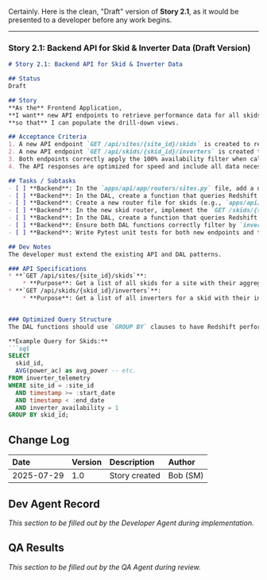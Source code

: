 Certainly. Here is the clean, "Draft" version of **Story 2.1**, as it would be presented to a developer before any work begins.

-----

### **Story 2.1: Backend API for Skid & Inverter Data (Draft Version)**

````markdown
# Story 2.1: Backend API for Skid & Inverter Data

## Status
Draft

## Story
**As the** Frontend Application,
**I want** new API endpoints to retrieve performance data for all skids on a site and all inverters on a skid,
**so that** I can populate the drill-down views.

## Acceptance Criteria
1. A new API endpoint `GET /api/sites/{site_id}/skids` is created to return a list of skids and their aggregate performance metrics for a given time range.
2. A new API endpoint `GET /api/skids/{skid_id}/inverters` is created to return a list of inverters and their individual performance metrics.
3. Both endpoints correctly apply the 100% availability filter when calculating metrics.
4. The API responses are optimized for speed and include all data necessary for the UI to render the next level of the hierarchy.

## Tasks / Subtasks
- [ ] **Backend**: In the `apps/api/app/routers/sites.py` file, add a new endpoint `GET /sites/{site_id}/skids`.
- [ ] **Backend**: In the DAL, create a function that queries Redshift for aggregated performance data for all skids on a given site, grouped by `skid_id`.
- [ ] **Backend**: Create a new router file for skids (e.g., `apps/api/app/routers/skids.py`).
- [ ] **Backend**: In the new skid router, implement the `GET /skids/{skid_id}/inverters` endpoint.
- [ ] **Backend**: In the DAL, create a function that queries Redshift for performance data for all inverters on a given skid.
- [ ] **Backend**: Ensure both DAL functions correctly filter by `inverter_availability = 1`.
- [ ] **Backend**: Write Pytest unit tests for both new endpoints and their corresponding DAL functions.

## Dev Notes
The developer must extend the existing API and DAL patterns.

### API Specifications
* **`GET /api/sites/{site_id}/skids`**:
    * **Purpose**: Get a list of all skids for a site with their aggregate performance (e.g., average deviation, total power).
* **`GET /api/skids/{skid_id}/inverters`**:
    * **Purpose**: Get a list of all inverters for a skid with their individual performance.


### Optimized Query Structure
The DAL functions should use `GROUP BY` clauses to have Redshift perform the aggregations, which is highly efficient.

**Example Query for Skids:**
```sql
SELECT
  skid_id,
  AVG(power_ac) as avg_power -- etc.
FROM inverter_telemetry
WHERE site_id = :site_id
  AND timestamp >= :start_date 
  AND timestamp < :end_date
  AND inverter_availability = 1
GROUP BY skid_id;
````

## Change Log

| Date | Version | Description | Author |
| :--- | :--- | :--- | :--- |
| 2025-07-29 | 1.0 | Story created | Bob (SM) |

## Dev Agent Record

*This section to be filled out by the Developer Agent during implementation.*

## QA Results

*This section to be filled out by the QA Agent during review.*
